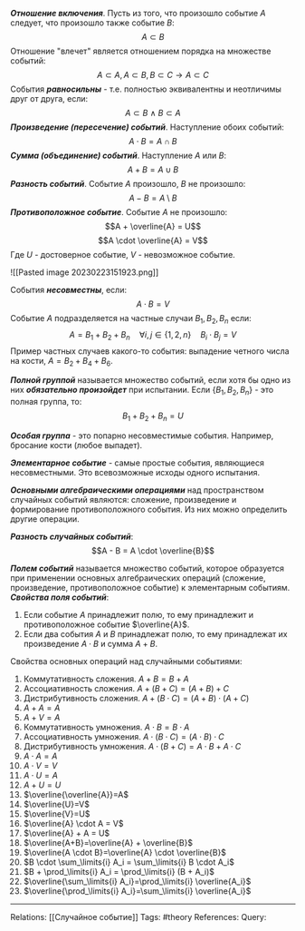 ***Отношение включения***. Пусть из того, что произошло событие $A$ следует, что произошло также событие $B$:
$$A \subset B$$
Отношение "влечет" является отношением порядка на множестве событий:
$$A \subset A, A \subset B, B \subset C \rightarrow A \subset C$$
События ***равносильны*** - т.е. полностью эквивалентны и неотличимы друг от друга, если:
$$A \subset B \ \land \ B \subset A$$
***Произведение (пересечение) событий***. Наступление обоих событий:
$$A \cdot B = A \cap B$$
***Сумма (объединение) событий***. Наступление $A$ или $B$:
$$A+B=A \cup B$$
***Разность событий***. Событие $A$ произошло, $B$ не произошло:
$$A-B = A \setminus B$$
***Противоположное событие***. Событие $A$ не произошло:
$$A + \overline{A} = U$$
$$A \cdot \overline{A} = V$$
Где $U$ - достоверное событие, $V$ - невозможное событие. 

![[Pasted image 20230223151923.png]]

События ***несовместны***, если: 
$$A \cdot B = V$$
Событие $A$ подразделяется на частные случаи $B_1, B_2, B_n$ если:
$$A=B_1+B_2+B_n \quad \forall i,j \in \{1,2,n\} \quad B_i \cdot B_j = V$$
Пример частных случаев какого-то события: выпадение четного числа на кости, $A=B_2+B_4+B_6$. 

***Полной группой*** называется множество событий, если хотя бы одно из них ***обязательно произойдет*** при испытании. Если $\{B_1, B_2, B_n\}$ - это полная группа, то:
$$B_1+B_2+B_n=U$$

***Особая группа*** - это попарно несовместимые события. Например, бросание кости (любое выпадет).

***Элементарное событие*** - самые простые события, являющиеся несовместными. Это всевозможные исходы одного испытания. 

***Основными алгебраическими операциями*** над пространством случайных событий являются: сложение, произведение и формирование противоположного события. Из них можно определить другие операции. 

***Разность случайных событий***:
$$A - B = A \cdot \overline{B}$$

***Полем событий*** называется множество событий, которое образуется при применении основных алгебраических операций (сложение, произведение, противоположное событие) к элементарным событиям. 
***Свойства поля событий***:
1. Если событие $А$ принадлежит полю, то ему принадлежит и противоположное событие $\overline{A}$.
2. Если два события $A$ и $B$ принадлежат полю, то ему принадлежат их произведение $A \cdot B$ и сумма $A+B$. 

Свойства основных операций над случайными событиями:
1. Коммутативность сложения. $A + B = B + A$
2. Ассоциативность сложения. $A+(B+C)=(A+B)+C$
3. Дистрибутивность сложения. $A + (B \cdot C) = (A+B) \cdot (A+C)$
4. $A+A=A$
5. $A+V=A$
6. Коммутативность умножения. $A \cdot B = B \cdot A$
7. Ассоциативность умножения. $A \cdot (B \cdot C) = (A \cdot B) \cdot C$
8. Дистрибутивность умножения. $A \cdot (B+C) = A \cdot B + A \cdot C$
9. $A \cdot A = A$
10. $A \cdot V = V$
11. $A \cdot U = A$
12. $A+U=U$
13. $\overline{\overline{A}}=A$
14. $\overline{U}=V$
15. $\overline{V}=U$
16. $\overline{A} \cdot A = V$
17. $\overline{A} + A = U$
18. $\overline{A+B}=\overline{A} + \overline{B}$
19. $\overline{A \cdot B}=\overline{A} \cdot \overline{B}$
20. $B \cdot \sum_\limits{i} A_i = \sum_\limits{i} B \cdot A_i$
21. $B + \prod_\limits{i} A_i = \prod_\limits{i} (B + A_i)$
22. $\overline{\sum_\limits{i} A_i}=\prod_\limits{i} \overline{A_i}$
23. $\overline{\prod_\limits{i} A_i}=\sum_\limits{i} \overline{A_i}$

___
Relations: [[Случайное событие]] 
Tags: #theory 
References: 
Query: 